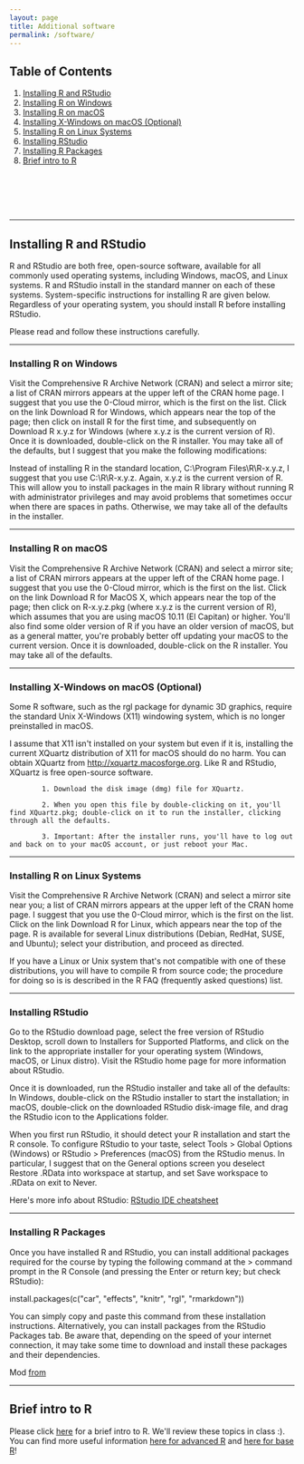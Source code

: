 ```yaml
---
layout: page
title: Additional software
permalink: /software/
---
```



## Table of Contents
1. [Installing R and RStudio](#part1)
2. [Installing R on Windows](#part2)
3. [Installing R on macOS](#part3)
4. [Installing X-Windows on macOS (Optional)](#part4)
5. [Installing R on Linux Systems](#part5)
5. [Installing RStudio](#part6)
5. [Installing R Packages](#part7)
5. [Brief intro to R](#part8)

<br /><br /><br /><br />

___

## Installing R and RStudio <a name="part1"></a>

R and RStudio are both free, open-source software, available for all commonly used operating systems, including Windows, macOS, and Linux systems. R and RStudio install in the standard manner on each of these systems. System-specific instructions for installing R are given below. Regardless of your operating system, you should install R before installing RStudio.

Please read and follow these instructions carefully.

___


### Installing R on Windows <a name="part2"></a>

Visit the Comprehensive R Archive Network (CRAN) and select a mirror site; a list of CRAN mirrors appears at the upper left of the CRAN home page. I suggest that you use the 0-Cloud mirror, which is the first on the list. Click on the link Download R for Windows, which appears near the top of the page; then click on install R for the first time, and subsequently on Download R x.y.z for Windows (where x.y.z is the current version of R). Once it is downloaded, double-click on the R installer. You may take all of the defaults, but I suggest that you make the following modifications:

Instead of installing R in the standard location, C:\Program Files\R\R-x.y.z, I suggest that you use C:\R\R-x.y.z. Again, x.y.z is the current version of R. This will allow you to install packages in the main R library without running R with administrator privileges and may avoid problems that sometimes occur when there are spaces in paths. Otherwise, we may take all of the defaults in the installer.


___



### Installing R on macOS <a name="part3"></a>

Visit the Comprehensive R Archive Network (CRAN) and select a mirror site; a list of CRAN mirrors appears at the upper left of the CRAN home page. I suggest that you use the 0-Cloud mirror, which is the first on the list. Click on the link Download R for MacOS X, which appears near the top of the page; then click on R-x.y.z.pkg (where x.y.z is the current version of R), which assumes that you are using macOS 10.11 (El Capitan) or higher. You'll also find some older version of R if you have an older version of macOS, but as a general matter, you're probably better off updating your macOS to the current version. Once it is downloaded, double-click on the R installer. You may take all of the defaults.


___



### Installing X-Windows on macOS (Optional) <a name="part4"></a>

Some R software, such as the rgl package for dynamic 3D graphics, require the standard Unix X-Windows (X11) windowing system, which is no longer preinstalled in macOS.

I assume that X11 isn't installed on your system but even if it is, installing the current XQuartz distribution of X11 for macOS should do no harm. You can obtain XQuartz from http://xquartz.macosforge.org. Like R and RStudio, XQuartz is free open-source software.

            1. Download the disk image (dmg) file for XQuartz.

            2. When you open this file by double-clicking on it, you'll find XQuartz.pkg; double-click on it to run the installer, clicking through all the defaults.

            3. Important: After the installer runs, you'll have to log out and back on to your macOS account, or just reboot your Mac.


___



### Installing R on Linux Systems <a name="part5"></a>

Visit the Comprehensive R Archive Network (CRAN) and select a mirror site near you; a list of CRAN mirrors appears at the upper left of the CRAN home page. I suggest that you use the 0-Cloud mirror, which is the first on the list. Click on the link Download R for Linux, which appears near the top of the page. R is available for several Linux distributions (Debian, RedHat, SUSE, and Ubuntu); select your distribution, and proceed as directed.

If you have a Linux or Unix system that's not compatible with one of these distributions, you will have to compile R from source code; the procedure for doing so is is described in the R FAQ (frequently asked questions) list.



___



### Installing RStudio  <a name="part6"></a>

Go to the RStudio download page, select the free version of RStudio Desktop, scroll down to Installers for Supported Platforms, and click on the link to the appropriate installer for your operating system (Windows, macOS, or Linux distro). Visit the RStudio home page for more information about RStudio.

Once it is downloaded, run the RStudio installer and take all of the defaults: In Windows, double-click on the RStudio installer to start the installation; in macOS, double-click on the downloaded RStudio disk-image file, and drag the RStudio icon to the Applications folder.

When you first run RStudio, it should detect your R installation and start the R console. To configure RStudio to your taste, select Tools > Global Options (Windows) or RStudio > Preferences (macOS) from the RStudio menus. In particular, I suggest that on the General options screen you deselect Restore .RData into workspace at startup, and set Save workspace to .RData on exit to Never.

Here's more info about RStudio: <a href="https://github.com/rstudio/cheatsheets/raw/master/rstudio-ide.pdf" target="_blank">RStudio IDE cheatsheet</a>



___



### Installing R Packages <a name="part7"></a>

Once you have installed R and RStudio, you can install additional packages required for the course by typing the following command at the > command prompt in the R Console (and pressing the Enter or return key; but check RStudio):

install.packages(c("car", "effects", "knitr", "rgl", "rmarkdown"))

You can simply copy and paste this command from these installation instructions. Alternatively, you can install packages from the RStudio Packages tab. Be aware that, depending on the speed of your internet connection, it may take some time to download and install these packages and their dependencies.

Mod [from](https://socialsciences.mcmaster.ca/jfox/Courses/R/Western/R-install-instructions.html)


___



## Brief intro to R <a name="part8"></a>

Please click <a href="https://dmf2021.github.io/r_tuto.html" target="_blank">here</a> for a brief intro to R. We'll review these topics in class :). You can find more useful information <a href="https://www.rstudio.com/wp-content/uploads/2016/02/advancedR.pdf" target="_blank">here for advanced R</a> and <a href="http://github.com/rstudio/cheatsheets/raw/master/base-r.pdf" target="_blank">here for base R</a>!





